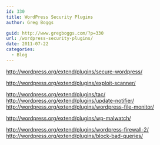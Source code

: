 ```yaml
---
id: 330
title: WordPress Security Plugins
author: Greg Boggs

guid: http://www.gregboggs.com/?p=330
url: /wordpress-security-plugins/
date: 2011-07-22
categories:
  - Blog
---
```

<http://wordpress.org/extend/plugins/secure-wordpress/></p> 

http://wordpress.org/extend/plugins/exploit-scanner/

</a>[http://wordpress.org/extend/plugins/tac/  
][1]<http://wordpress.org/extend/plugins/update-notifier/>[  
][1]http://wordpress.org/extend/plugins/wordpress-file-monitor/</p> 

http://wordpress.org/extend/plugins/wp-malwatch/

</a>[http://wordpress.org/extend/plugins/wordpress-firewall-2/  
][2]<http://wordpress.org/extend/plugins/block-bad-queries/>

 [1]: http://wordpress.org/extend/plugins/tac/
 [2]: http://wordpress.org/extend/plugins/wordpress-firewall-2/